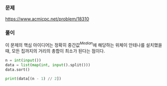 ### 문제
https://www.acmicpc.net/problem/18310

### 풀이
이 문제의 핵심 아이디어는 정확히 중간값$^{Median}$에 해당하는 위체이 안테나를 설치했을 때, 모든 집까지의 거리의 총합이 최소가 된다는 점이다.

```python
n = int(input())
data = list(map(int, input().split()))
data.sort()

print(data[(n - 1) // 2])
```